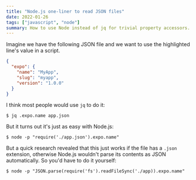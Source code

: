 ```yaml
---
title: "Node.js one-liner to read JSON files"
date: 2022-01-26
tags: ["javascript", "node"]
summary: How to use Node instead of jq for trivial property accessors.
---
```


Imagine we have the following JSON file and we want to use the highlighted
line's value in a script.

```json {hl_lines=[3]}
{
  "expo": {
    "name": "MyApp",
    "slug": "myapp",
    "version": "1.0.0"
  }
}
```

I think most people would use `jq` to do it:

```shell-sesson
$ jq .expo.name app.json
```

But it turns out it's just as easy with Node.js:

```shell-sesson
$ node -p "require('./app.json').expo.name"
```

But a quick research revealed that this just works if the file has a `.json`
extension, otherwise Node.js wouldn't parse its contents as JSON automatically.
So you'd have to do it yourself:

```shell-sesson
$ node -p "JSON.parse(require('fs').readFileSync('./app)).expo.name"
```
